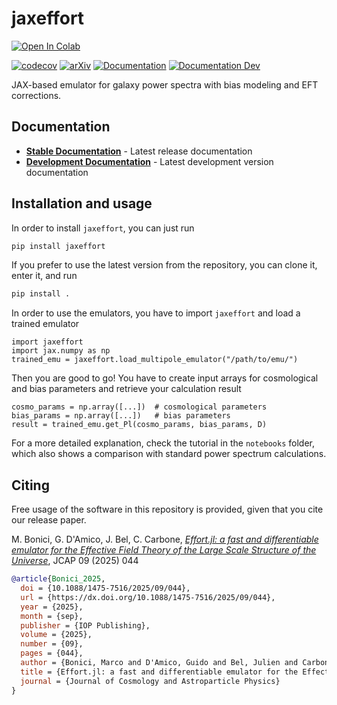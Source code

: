 # jaxeffort
[![Open In Colab](https://colab.research.google.com/assets/colab-badge.svg)](
https://drive.google.com/file/d/1FxnXViYqIAg8Vu13Tippf0m7RIuSseEu/view?usp=sharing)

[![codecov](https://codecov.io/gh/CosmologicalEmulators/jaxeffort/branch/develop/graph/badge.svg?token=GPLEGMIU08)](https://codecov.io/gh/CosmologicalEmulators/jaxeffort)
[![arXiv](https://img.shields.io/badge/arXiv-2501.04639-b31b1b.svg)](https://arxiv.org/abs/2501.04639)
[![Documentation](https://img.shields.io/badge/docs-stable-blue.svg)](https://cosmologicalemulators.github.io/jaxeffort/stable/)
[![Documentation Dev](https://img.shields.io/badge/docs-dev-blue.svg)](https://cosmologicalemulators.github.io/jaxeffort/dev/)

JAX-based emulator for galaxy power spectra with bias modeling and EFT corrections.

## Documentation

- **[Stable Documentation](https://cosmologicalemulators.github.io/jaxeffort/stable/)** - Latest release documentation
- **[Development Documentation](https://cosmologicalemulators.github.io/jaxeffort/dev/)** - Latest development version documentation

## Installation and usage

In order to install `jaxeffort`, you can just run

```bash
pip install jaxeffort
```

If you prefer to use the latest version from the repository, you can clone it, enter it, and run

```bash
pip install .
```

In order to use the emulators, you have to import `jaxeffort` and load a trained emulator

```python3
import jaxeffort
import jax.numpy as np
trained_emu = jaxeffort.load_multipole_emulator("/path/to/emu/")
```
Then you are good to go! You have to create input arrays for cosmological and bias parameters and retrieve your calculation result

```python3
cosmo_params = np.array([...])  # cosmological parameters
bias_params = np.array([...])   # bias parameters
result = trained_emu.get_Pl(cosmo_params, bias_params, D)
```

For a more detailed explanation, check the tutorial in the `notebooks` folder, which also shows a comparison with standard power spectrum calculations.

## Citing

Free usage of the software in this repository is provided, given that you cite our release paper.

M. Bonici, G. D'Amico, J. Bel, C. Carbone, [_Effort.jl: a fast and differentiable emulator for the Effective Field Theory of the Large Scale Structure of the Universe_](https://dx.doi.org/10.1088/1475-7516/2025/09/044), JCAP 09 (2025) 044

```bibtex
@article{Bonici_2025,
  doi = {10.1088/1475-7516/2025/09/044},
  url = {https://dx.doi.org/10.1088/1475-7516/2025/09/044},
  year = {2025},
  month = {sep},
  publisher = {IOP Publishing},
  volume = {2025},
  number = {09},
  pages = {044},
  author = {Bonici, Marco and D'Amico, Guido and Bel, Julien and Carbone, Carmelita},
  title = {Effort.jl: a fast and differentiable emulator for the Effective Field Theory of the Large Scale Structure of the Universe},
  journal = {Journal of Cosmology and Astroparticle Physics}
}
```
